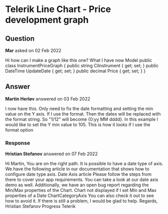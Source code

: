 # Telerik Line Chart - Price development graph

## Question

**Mar** asked on 02 Feb 2022

Hi how can I make a graph like this one? What I have now <TelerikChart> <ChartTitle Text="Prices"> </ChartTitle> <ChartTooltip Visible="true"> </ChartTooltip> <ChartLegend Position="ChartLegendPosition.Bottom" /> <ChartSeriesItems> <ChartSeries Type="ChartSeriesType.Line" Name="Prices" Data="@Details.PriceGraphs" DashType="@DashType.Solid" XField="@nameof(InstrumentPriceGraph.UpdateDate)" Field="@nameof(InstrumentPriceGraph.Price)"> </ChartSeries> </ChartSeriesItems> </TelerikChart> Model public class InstrumentPriceGraph { public string CiInstrument { get; set; } public DateTime UpdateDate { get; set; } public decimal Price { get; set; }
}

## Answer

**Martin Herløv** answered on 03 Feb 2022

I now have this. Only need to fix the date formatting and setting the min value on the Y axis. If I use the format. Then the dates will be replaced with the format string. So "1/12" will become {0:yy MM dddd}. In this example I would like to set the Y min value to 105. <TelerikChart Width="100%" Height="100%" RenderAs="RenderingMode.Canvas"> <ChartTitle Text="Prices" /> <ChartTooltip Visible="true" /> <ChartLegend Position="ChartLegendPosition.Bottom" /> <ChartSeriesItems> <ChartSeries Type="ChartSeriesType.Line" Name="" Data="@Details.PriceGraphs" DashType="@DashType.Solid" CategoryField="@nameof(InstrumentPriceGraph.UpdateDate)" Field="@nameof(InstrumentPriceGraph.Price)"> </ChartSeries> </ChartSeriesItems> <ChartCategoryAxes> <ChartCategoryAxis Type="ChartCategoryAxisType.Date" BaseUnit="ChartCategoryAxisBaseUnit.Days"> <ChartCategoryAxisLabels Step="2" Format="{0:dd-MM-YY}"> <ChartCategoryAxisLabelsRotation Angle="-45" /> </ChartCategoryAxisLabels> </ChartCategoryAxis> </ChartCategoryAxes> </TelerikChart> This is how it looks if I use the format option

### Response

**Hristian Stefanov** answered on 07 Feb 2022

Hi Martin, You are on the right path. It is possible to have a date type of axis. We have the following article in our documentation that shows how to configure date type axis. Date Axis article Please follow the steps from there to cover your app requirements. You can take a look at our date axis demo as well. Additionally, we have an open bug report regarding the Min/Max properties of the Chart. Chart not displayed if I set Min and Max properties of a Date ChartCategoryAxis You can also check it out to see how to avoid it. If there is still a problem, I would be glad to help. Regards, Hristian Stefanov Progress Telerik
